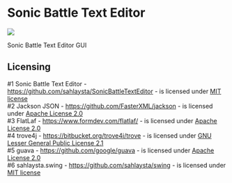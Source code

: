 # Sonic Battle Text Editor

<img src="https://i.imgur.com/OXKAAmD.png"/>

Sonic Battle Text Editor GUI

## Licensing

\#1 Sonic Battle Text Editor - https://github.com/sahlaysta/SonicBattleTextEditor - is licensed under [MIT license](https://github.com/sahlaysta/SonicBattleTextEditor/blob/master/LICENSE.txt)  
\#2 Jackson JSON - https://github.com/FasterXML/jackson - is licensed under [Apache License 2.0](https://github.com/FasterXML/jackson-core/blob/2.16/LICENSE)  
\#3 FlatLaf - https://www.formdev.com/flatlaf/ - is licensed under [Apache License 2.0](https://github.com/JFormDesigner/FlatLaf/blob/main/LICENSE)  
\#4 trove4j - https://bitbucket.org/trove4j/trove - is licensed under [GNU Lesser General Public License 2.1](https://bitbucket.org/trove4j/trove/src/master/LICENSE.txt)  
\#5 guava - https://github.com/google/guava - is licensed under [Apache License 2.0](https://github.com/google/guava/blob/master/LICENSE)  
\#6 sahlaysta.swing - https://github.com/sahlaysta/swing - is licensed under [MIT license](https://github.com/sahlaysta/swing/blob/main/LICENSE)
